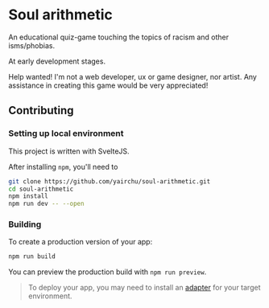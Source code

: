 # Soul arithmetic

An educational quiz-game touching the topics of racism and other isms/phobias.

At early development stages.

Help wanted! I'm not a web developer, ux or game designer, nor artist. Any assistance in creating this game would be very appreciated!

## Contributing

### Setting up local environment

This project is written with SvelteJS.

After installing `npm`, you'll need to

```bash
git clone https://github.com/yairchu/soul-arithmetic.git
cd soul-arithmetic
npm install
npm run dev -- --open
```

### Building

To create a production version of your app:

```bash
npm run build
```

You can preview the production build with `npm run preview`.

> To deploy your app, you may need to install an [adapter](https://kit.svelte.dev/docs/adapters) for your target environment.
